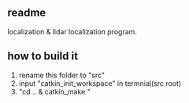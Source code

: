 ## readme

localization & lidar localization program.

## how to build it

1. rename this folder to "src"
2. input "catkin_init_workspace" in termnial(src root)
3. "cd .. & catkin_make "